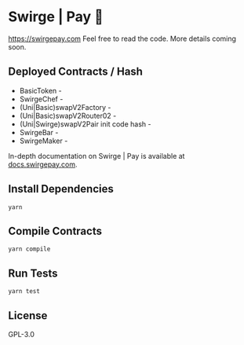 # Swirge | Pay 💎
https://swirgepay.com Feel free to read the code. More details coming soon.

## Deployed Contracts / Hash

- BasicToken - 
- SwirgeChef - 
- (Uni|Basic)swapV2Factory - 
- (Uni|Basic)swapV2Router02 - 
- (Uni|Swirge)swapV2Pair init code hash - 
- SwirgeBar - 
- SwirgeMaker - 

In-depth documentation on Swirge | Pay is available at [docs.swirgepay.com](https://docs.swirgepay.com/).

## Install Dependencies

`yarn`

## Compile Contracts

`yarn compile`

## Run Tests

`yarn test`

## License

GPL-3.0
